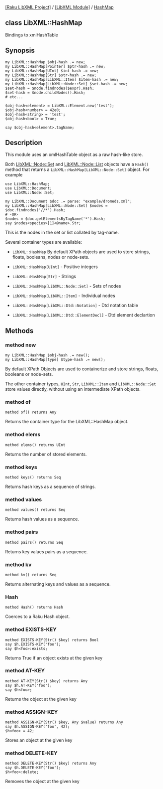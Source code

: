 [[Raku LibXML Project]](https://libxml-raku.github.io)
 / [[LibXML Module]](https://libxml-raku.github.io/LibXML-raku)
 / [HashMap](https://libxml-raku.github.io/LibXML-raku/HashMap)

class LibXML::HashMap
---------------------

Bindings to xmlHashTable

Synopsis
--------

    my LibXML::HashMap $obj-hash .= new;
    my LibXML::HashMap[Pointer] $ptr-hash .= new;
    my LibXML::HashMap[UInt] $int-hash .= new;
    my LibXML::HashMap[Str] $str-hash .= new;
    my LibXML::HashMap[LibXML::Item] $item-hash .= new;
    my LibXML::HashMap[LibXML::Node::Set] $set-hash .= new;
    $set-hash = $node.findnodes($expr).Hash;
    $set-hash = $node.childNodes().Hash;
    # etc...

    $obj-hash<element> = LibXML::Element.new('test');
    $obj-hash<number> = 42e0;
    $obj-hash<string> = 'test';
    $obj-hash<bool> = True;

    say $obj-hash<element>.tagName;

Description
-----------

This module uses an xmlHashTable object as a raw hash-like store.

Both [LibXML::Node::Set](https://libxml-raku.github.io/LibXML-raku/Node/Set) and [LibXML::Node::List](https://libxml-raku.github.io/LibXML-raku/Node/List) objects have a `Hash()` method that returns a `LibXML::HashMap[LibXML::Node::Set]` object. For example

    use LibXML::HashMap;
    use LibXML::Document;
    use LibXML::Node::Set;

    my LibXML::Document $doc .= parse: "example/dromeds.xml";
    my LibXML::HashMap[LibXML::Node::Set] $nodes = $doc.findnodes('//*').Hash;
    # -OR-
    $nodes = $doc.getElementsByTagName('*').Hash;
    say $nodes<species>[1]<@name>.Str;

This is the nodes in the set or list collated by tag-name.

Several container types are available: 

  * `LibXML::HashMap` By default XPath objects are used to store strings, floats, booleans, nodes or node-sets.

  * `LibXML::HashMap[UInt]` - Positive integers

  * `LibXML::HashMap[Str]` - Strings

  * `LibXML::HashMap[LibXML::Node::Set]` - Sets of nodes

  * `LibXML::HashMap[LibXML::Item]` - Individual nodes

  * `LibXML::HashMap[LibXML::Dtd::Notation]` - Dtd notation table

  * `LibXML::HashMap[LibXML::Dtd::ElementDecl]` - Dtd element declartion

Methods
-------

### method new

    my LibXML::HashMap $obj-hash .= new();
    my LibXML::HashMap[type] $type-hash .= new();

By default XPath Objects are used to containerize and store strings, floats, booleans or node-sets.

The other container types, `UInt`, `Str`, `LibXML::Item` and `LibXML::Node::Set` store values directly, without using an intermediate XPath objects.

### method of

    method of() returns Any

Returns the container type for the LibXML::HashMap object.

### method elems

    method elems() returns UInt

Returns the number of stored elements.

### method keys

    method keys() returns Seq

Returns hash keys as a sequence of strings.

### method values

    method values() returns Seq

Returns hash values as a sequence.

### method pairs

    method pairs() returns Seq

Returns key values pairs as a sequence.

### method kv

    method kv() returns Seq

Returns alternating keys and values as a sequence.

### Hash

    method Hash() returns Hash

Coerces to a Raku Hash object.

### method EXISTS-KEY

    method EXISTS-KEY(Str() $key) returns Bool
    say $h.EXISTS-KEY('foo');
    say $h<foo>:exists;

Returns True if an object exists at the given key

### method AT-KEY

    method AT-KEY(Str() $key) returns Any
    say $h.AT-KEY('foo');
    say $h<foo>;

Returns the object at the given key

### method ASSIGN-KEY

    method ASSIGN-KEY(Str() $key, Any $value) returns Any
    say $h.ASSIGN-KEY('foo', 42);
    $h<foo> = 42;

Stores an object at the given key

### method DELETE-KEY

    method DELETE-KEY(Str() $key) returns Any
    say $h.DELETE-KEY('foo');
    $h<foo>:delete;

Removes the object at the given key

